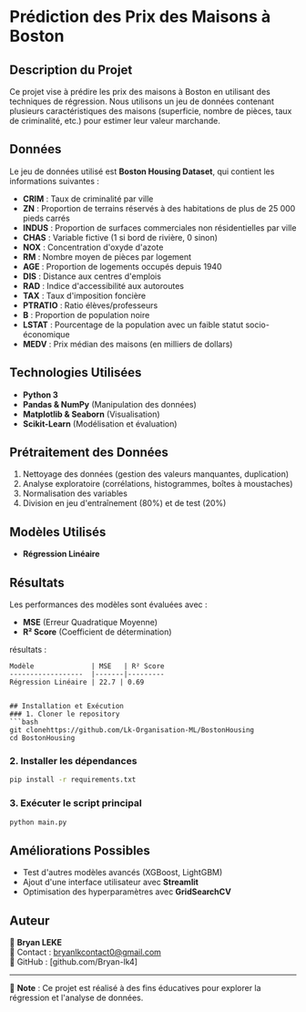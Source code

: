 # Prédiction des Prix des Maisons à Boston

## Description du Projet
Ce projet vise à prédire les prix des maisons à Boston en utilisant des techniques de régression. Nous utilisons un jeu de données contenant plusieurs caractéristiques des maisons (superficie, nombre de pièces, taux de criminalité, etc.) pour estimer leur valeur marchande.

## Données
Le jeu de données utilisé est **Boston Housing Dataset**, qui contient les informations suivantes :
- **CRIM** : Taux de criminalité par ville
- **ZN** : Proportion de terrains réservés à des habitations de plus de 25 000 pieds carrés
- **INDUS** : Proportion de surfaces commerciales non résidentielles par ville
- **CHAS** : Variable fictive (1 si bord de rivière, 0 sinon)
- **NOX** : Concentration d'oxyde d'azote
- **RM** : Nombre moyen de pièces par logement
- **AGE** : Proportion de logements occupés depuis 1940
- **DIS** : Distance aux centres d'emplois
- **RAD** : Indice d'accessibilité aux autoroutes
- **TAX** : Taux d'imposition foncière
- **PTRATIO** : Ratio élèves/professeurs
- **B** : Proportion de population noire
- **LSTAT** : Pourcentage de la population avec un faible statut socio-économique
- **MEDV** : Prix médian des maisons (en milliers de dollars)

## Technologies Utilisées
- **Python 3**
- **Pandas & NumPy** (Manipulation des données)
- **Matplotlib & Seaborn** (Visualisation)
- **Scikit-Learn** (Modélisation et évaluation)

## Prétraitement des Données
1. Nettoyage des données (gestion des valeurs manquantes, duplication)
2. Analyse exploratoire (corrélations, histogrammes, boîtes à moustaches)
3. Normalisation des variables
4. Division en jeu d'entraînement (80%) et de test (20%)

## Modèles Utilisés
- **Régression Linéaire**


## Résultats
Les performances des modèles sont évaluées avec :
- **MSE** (Erreur Quadratique Moyenne)
- **R² Score** (Coefficient de détermination)

résultats :
```
Modèle              | MSE   | R² Score 
------------------  |-------|---------
Régression Linéaire | 22.7 | 0.69    
    

## Installation et Exécution
### 1. Cloner le repository
```bash
git clonehttps://github.com/Lk-Organisation-ML/BostonHousing
cd BostonHousing
```
### 2. Installer les dépendances
```bash
pip install -r requirements.txt
```
### 3. Exécuter le script principal
```bash
python main.py
```

## Améliorations Possibles
- Test d'autres modèles avancés (XGBoost, LightGBM)
- Ajout d'une interface utilisateur avec **Streamlit**
- Optimisation des hyperparamètres avec **GridSearchCV**

## Auteur
👤 **Bryan LEKE**  
📧 Contact : bryanlkcontact0@gmail.com  
🔗 GitHub : [github.com/Bryan-lk4]

---

📌 **Note** : Ce projet est réalisé à des fins éducatives pour explorer la régression et l'analyse de données.